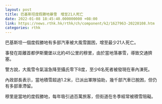 ```yaml
---
layout: post
title: 巴基斯坦度假勝地暴雪　增至21人死亡
date: 2022-01-08 18:45:40.000000000 +08:00
link: https://news.rthk.hk/rthk/ch/component/k2/1627963-20220108.htm
categories: rthk
---
```


巴基斯坦一個度假勝地有多部汽車被大風雪圍困，增至最少21人死亡。

事發在距離首都伊斯蘭堡以北約45公里的穆里，由於當地落暴雪，導致交通擠塞。

警方說，大風雪令氣溫急降至攝氏零下8度，至少6名死者被發現在車內涷死。

內政部長表示，當地積雪超過1.2米，已派出軍隊協助，幾千部汽車已脫困，但仍有多部車滯留。

穆里是當地的度假勝地，每年吸引過百萬旅客，但街道在冬季經常被積雪阻礙。
